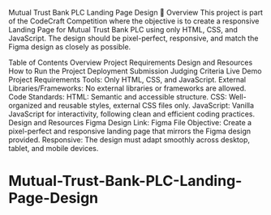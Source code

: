 Mutual Trust Bank PLC Landing Page Design 🚀
Overview
This project is part of the CodeCraft Competition where the objective is to create a responsive Landing Page for Mutual Trust Bank PLC using only HTML, CSS, and JavaScript. The design should be pixel-perfect, responsive, and match the Figma design as closely as possible.

Table of Contents
Overview
Project Requirements
Design and Resources
How to Run the Project
Deployment
Submission
Judging Criteria
Live Demo
Project Requirements
Tools: Only HTML, CSS, and JavaScript.
External Libraries/Frameworks: No external libraries or frameworks are allowed.
Code Standards:
HTML: Semantic and accessible structure.
CSS: Well-organized and reusable styles, external CSS files only.
JavaScript: Vanilla JavaScript for interactivity, following clean and efficient coding practices.
Design and Resources
Figma Design Link: Figma File
Objective: Create a pixel-perfect and responsive landing page that mirrors the Figma design provided.
Responsive: The design must adapt smoothly across desktop, tablet, and mobile devices.
# Mutual-Trust-Bank-PLC-Landing-Page-Design
